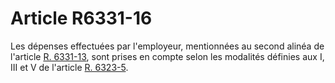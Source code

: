 # Article R6331-16

Les dépenses effectuées par l'employeur, mentionnées au second alinéa de l'article [R. 6331-13][1], sont prises en compte selon les modalités définies aux I, III et V de l'article [R. 6323-5][2].

 [1]: /affichCodeArticle.do?cidTexte=LEGITEXT000006072050&idArticle=LEGIARTI000018498404&dateTexte=&categorieLien=cid
 [2]: /affichCodeArticle.do?cidTexte=LEGITEXT000006072050&idArticle=LEGIARTI000029535744&dateTexte=&categorieLien=cid